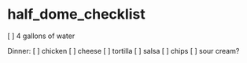 # half_dome_checklist

[ ] 4 gallons of water

Dinner: 
[ ] chicken
[ ] cheese
[ ] tortilla
[ ] salsa
[ ] chips
[ ] sour cream? 
